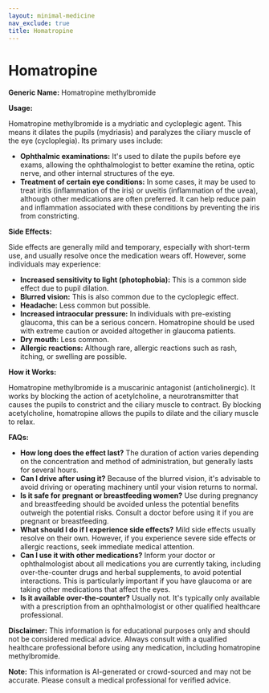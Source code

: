 ```yaml
---
layout: minimal-medicine
nav_exclude: true
title: Homatropine
---
```


# Homatropine

**Generic Name:** Homatropine methylbromide

**Usage:**

Homatropine methylbromide is a mydriatic and cycloplegic agent. This means it dilates the pupils (mydriasis) and paralyzes the ciliary muscle of the eye (cycloplegia).  Its primary uses include:

* **Ophthalmic examinations:**  It's used to dilate the pupils before eye exams, allowing the ophthalmologist to better examine the retina, optic nerve, and other internal structures of the eye.
* **Treatment of certain eye conditions:** In some cases, it may be used to treat iritis (inflammation of the iris) or uveitis (inflammation of the uvea), although other medications are often preferred.  It can help reduce pain and inflammation associated with these conditions by preventing the iris from constricting.


**Side Effects:**

Side effects are generally mild and temporary, especially with short-term use, and usually resolve once the medication wears off.  However, some individuals may experience:

* **Increased sensitivity to light (photophobia):** This is a common side effect due to pupil dilation.
* **Blurred vision:** This is also common due to the cycloplegic effect.
* **Headache:**  Less common but possible.
* **Increased intraocular pressure:** In individuals with pre-existing glaucoma, this can be a serious concern.  Homatropine should be used with extreme caution or avoided altogether in glaucoma patients.
* **Dry mouth:** Less common.
* **Allergic reactions:** Although rare, allergic reactions such as rash, itching, or swelling are possible.


**How it Works:**

Homatropine methylbromide is a muscarinic antagonist (anticholinergic).  It works by blocking the action of acetylcholine, a neurotransmitter that causes the pupils to constrict and the ciliary muscle to contract. By blocking acetylcholine, homatropine allows the pupils to dilate and the ciliary muscle to relax.


**FAQs:**

* **How long does the effect last?** The duration of action varies depending on the concentration and method of administration, but generally lasts for several hours.
* **Can I drive after using it?**  Because of the blurred vision, it's advisable to avoid driving or operating machinery until your vision returns to normal.
* **Is it safe for pregnant or breastfeeding women?**  Use during pregnancy and breastfeeding should be avoided unless the potential benefits outweigh the potential risks.  Consult a doctor before using it if you are pregnant or breastfeeding.
* **What should I do if I experience side effects?** Mild side effects usually resolve on their own.  However, if you experience severe side effects or allergic reactions, seek immediate medical attention.
* **Can I use it with other medications?**  Inform your doctor or ophthalmologist about all medications you are currently taking, including over-the-counter drugs and herbal supplements, to avoid potential interactions.  This is particularly important if you have glaucoma or are taking other medications that affect the eyes.
* **Is it available over-the-counter?** Usually not.  It's typically only available with a prescription from an ophthalmologist or other qualified healthcare professional.

**Disclaimer:** This information is for educational purposes only and should not be considered medical advice. Always consult with a qualified healthcare professional before using any medication, including homatropine methylbromide.


**Note:** This information is AI-generated or crowd-sourced and may not be accurate. Please consult a medical professional for verified advice.